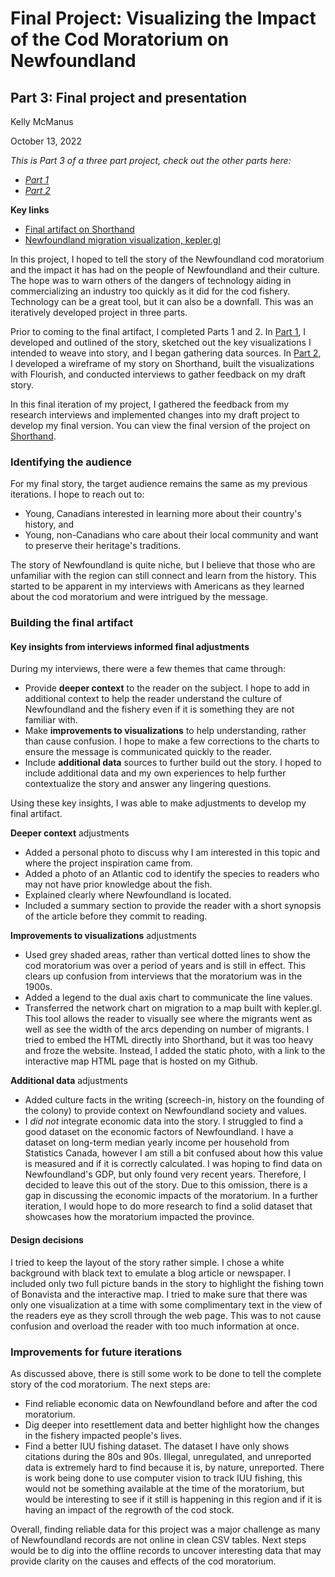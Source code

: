 # Final Project: Visualizing the Impact of the Cod Moratorium on Newfoundland
## Part 3: Final project and presentation

Kelly McManus

October 13, 2022

_This is Part 3 of a three part project, check out the other parts here:_
- _[Part 1](project.md)_
- _[Part 2](project_part2.md)_

**Key links**
- [Final artifact on Shorthand](https://carnegiemellon.shorthandstories.com/newfoundland-cod-moratorium/index.html)
- [Newfoundland migration visualization, kepler.gl](https://kelmcm.github.io/portfolio/newfoundland_migration.html)

In this project, I hoped to tell the story of the Newfoundland cod moratorium and the impact it has had on the people of Newfoundland and their culture. The hope was to warn others of the dangers of technology aiding in commercializing an industry too quickly as it did for the cod fishery. Technology can be a great tool, but it can also be a downfall. This was an iteratively developed project in three parts. 

Prior to coming to the final artifact, I completed Parts 1 and 2. In [Part 1](project.md), I developed and outlined of the story, sketched out the key visualizations I intended to weave into story, and I began gathering data sources. In [Part 2](project_part2.md), I developed a wireframe of my story on Shorthand, built the visualizations with Flourish, and conducted interviews to gather feedback on my draft story.

In this final iteration of my project, I gathered the feedback from my research interviews and implemented changes into my draft project to develop my final version. You can view the final version of the project on [Shorthand](https://carnegiemellon.shorthandstories.com/newfoundland-cod-moratorium/index.html). 

### Identifying the audience
For my final story, the target audience remains the same as my previous iterations. I hope to reach out to:

- Young, Canadians interested in learning more about their country's history, and
- Young, non-Canadians who care about their local community and want to preserve their heritage's traditions.

The story of Newfoundland is quite niche, but I believe that those who are unfamiliar with the region can still connect and learn from the history. This started to be apparent in my interviews with Americans as they learned about the cod moratorium and were intrigued by the message. 

### Building the final artifact

#### Key insights from interviews informed final adjustments
During my interviews, there were a few themes that came through: 
- Provide **deeper context** to the reader on the subject. I hope to add in additional context to help the reader understand the culture of Newfoundland and the fishery even if it is something they are not familiar with.
- Make **improvements to visualizations** to help understanding, rather than cause confusion. I hope to make a few corrections to the charts to ensure the message is communicated quickly to the reader.
- Include **additional data** sources to further build out the story. I hoped to include additional data and my own experiences to help further contextualize the story and answer any lingering questions.

Using these key insights, I was able to make adjustments to develop my final artifact.  

**Deeper context** adjustments
- Added a personal photo to discuss why I am interested in this topic and where the project inspiration came from. 
- Added a photo of an Atlantic cod to identify the species to readers who may not have prior knowledge about the fish. 
- Explained clearly where Newfoundland is located. 
- Included a summary section to provide the reader with a short synopsis of the article before they commit to reading.

**Improvements to visualizations** adjustments
- Used grey shaded areas, rather than vertical dotted lines to show the cod moratorium was over a period of years and is still in effect. This clears up confusion from interviews that the moratorium was in the 1900s. 
- Added a legend to the dual axis chart to communicate the line values. 
- Transferred the network chart on migration to a map built with kepler.gl. This tool allows the reader to visually see where the migrants went as well as see the width of the arcs depending on number of migrants. I tried to embed the HTML directly into Shorthand, but it was too heavy and froze the website. Instead, I added the static photo, with a link to the interactive map HTML page that is hosted on my Github. 

**Additional data** adjustments
- Added culture facts in the writing (screech-in, history on the founding of the colony) to provide context on Newfoundland society and values.
- I _did not_ integrate economic data into the story. I struggled to find a good dataset on the economic factors of Newfoundland. I have a dataset on long-term median yearly income per household from Statistics Canada, however I am still a bit confused about how this value is measured and if it is correctly calculated. I was hoping to find data on Newfoundland's GDP, but only found very recent years. Therefore, I decided to leave this out of the story. Due to this omission, there is a gap in discussing the economic impacts of the moratorium. In a further iteration, I would hope to do more research to find a solid dataset that showcases how the moratorium impacted the province.

#### Design decisions
I tried to keep the layout of the story rather simple. I chose a white background with black text to emulate a blog article or newspaper. I included only two full picture bands in the story to highlight the fishing town of Bonavista and the interactive map. I tried to make sure that there was only one visualization at a time with some complimentary text in the view of the readers eye as they scroll through the web page. This was to not cause confusion and overload the reader with too much information at once. 


### Improvements for future iterations
As discussed above, there is still some work to be done to tell the complete story of the cod moratorium. The next steps are: 
- Find reliable economic data on Newfoundland before and after the cod moratorium. 
- Dig deeper into resettlement data and better highlight how the changes in the fishery impacted people's lives. 
- Find a better IUU fishing dataset. The dataset I have only shows citations during the 80s and 90s. Illegal, unregulated, and unreported data is extremely hard to find because it is, by nature, unreported. There is work being done to use computer vision to track IUU fishing, this would not be something available at the time of the moratorium, but would be interesting to see if it still is happening in this region and if it is having an impact of the regrowth of the cod stock. 

Overall, finding reliable data for this project was a major challenge as many of Newfoundland records are not online in clean CSV tables. Next steps would be to dig into the offline records to uncover interesting data that may provide clarity on the causes and effects of the cod moratorium. 
